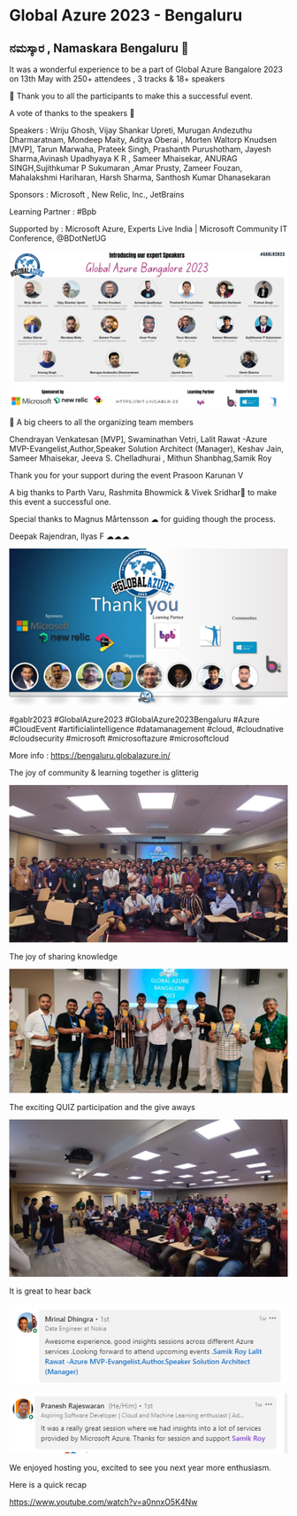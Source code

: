 # Global Azure 2023 - Bengaluru 


## ನಮಸ್ಕಾರ , Namaskara Bengaluru 🙏


It was a wonderful experience to be a part of Global Azure Bangalore 2023 on 13th May with 250+ attendees , 3 tracks & 18+ speakers

🙏 Thank you to all the participants to make this a successful event.

A vote of thanks to the speakers 🙏

Speakers : Wriju Ghosh, Vijay Shankar Upreti, Murugan Andezuthu Dharmaratnam, Mondeep Maity, Aditya Oberai ,
Morten Waltorp Knudsen [MVP], Tarun Marwaha, Prateek Singh, Prashanth Purushotham, Jayesh Sharma,Avinash Upadhyaya K R , Sameer Mhaisekar, ANURAG SINGH,Sujithkumar P Sukumaran ,Amar Prusty, Zameer Fouzan, Mahalakshmi Hariharan, Harsh Sharma, Santhosh Kumar Dhanasekaran


Sponsors : Microsoft , New Relic, Inc., JetBrains

Learning Partner : #Bpb

Supported by : Microsoft Azure, Experts Live India | Microsoft Community IT Conference, @BDotNetUG

[![Global Azure Bangalore 2023](speakers.png "See you next year !")](https://bengaluru.globalazure.in/)


👏 A big cheers to all the organizing team members

Chendrayan Venkatesan [MVP], Swaminathan Vetri, Lalit Rawat -Azure MVP-Evangelist,Author,Speaker Solution Architect (Manager), Keshav Jain, Sameer Mhaisekar, Jeeva S. Chelladhurai , Mithun Shanbhag,Samik Roy

Thank you for your support during the event Prasoon Karunan V

A big thanks to Parth Varu, Rashmita Bhowmick & Vivek Sridhar🥑 to make this event a successful one.


Special thanks to Magnus Mårtensson ☁ for guiding though the process.

Deepak Rajendran, Ilyas F ☁☁☁


[![Global Azure Bangalore 2023](Orgs.jpg "See you next year !")](https://bengaluru.globalazure.in/)

#gablr2023 #GlobalAzure2023 #GlobalAzure2023Bengaluru #Azure #CloudEvent #artificialintelligence #datamanagement #cloud, #cloudnative #cloudsecurity #microsoft #microsoftazure #microsoftcloud

More info : https://bengaluru.globalazure.in/

The joy of community & learning together is glitterig 

[![Global Azure Bangalore 2023](All_Together.jpeg "See you next year !")](https://bengaluru.globalazure.in/)

The joy of sharing knowledge 

[![Global Azure Bangalore 2023](some_of_us.jpeg "See you next year !")](https://bengaluru.globalazure.in/)

The exciting QUIZ participation and the give aways

[![Global Azure Bangalore 2023](Quiz.jpeg "See you next year !")](https://bengaluru.globalazure.in/)



It is great to hear back 

[![Global Azure Bangalore 2023](fb_1.PNG "See you next year !")](https://bengaluru.globalazure.in/)

[![Global Azure Bangalore 2023](fb_2.PNG "See you next year !")](https://bengaluru.globalazure.in/)

We enjoyed hosting you, excited to see you next year more enthusiasm.

Here is a quick recap

https://www.youtube.com/watch?v=a0nnxO5K4Nw
